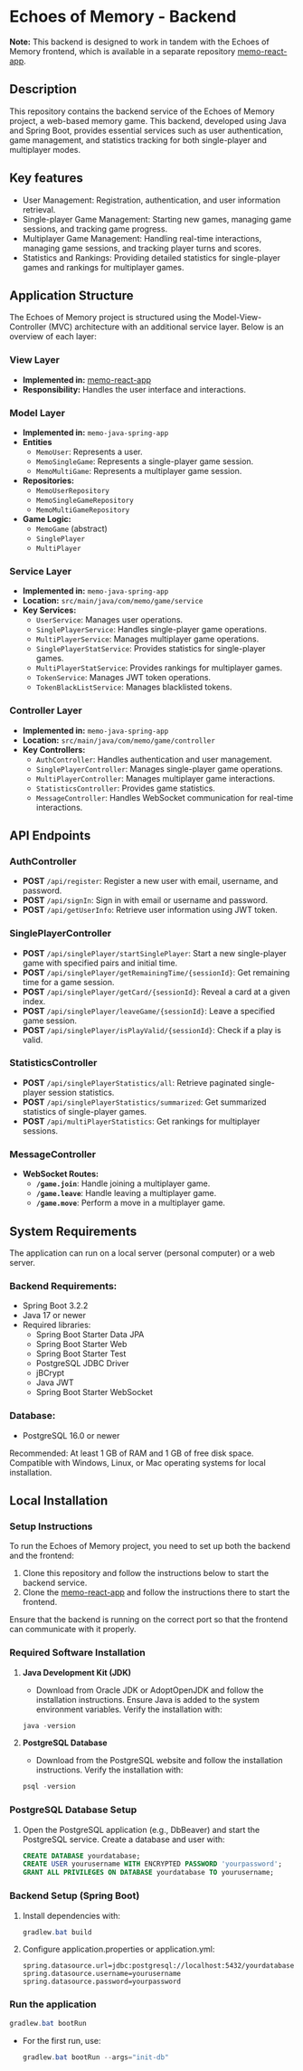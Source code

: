 # Echoes of Memory - Backend 

**Note:** This backend is designed to work in tandem with the Echoes of Memory frontend, which is available in a separate repository [memo-react-app](https://github.com/Monika52n/memo_react).

## Description

This repository contains the backend service of the Echoes of Memory project, a web-based memory game. This backend, developed using Java and Spring Boot, provides essential services such as user authentication, game management, and statistics tracking for both single-player and multiplayer modes. 

## Key features

- User Management: Registration, authentication, and user information retrieval.
- Single-player Game Management: Starting new games, managing game sessions, and tracking game progress.
- Multiplayer Game Management: Handling real-time interactions, managing game sessions, and tracking player turns and scores.
- Statistics and Rankings: Providing detailed statistics for single-player games and rankings for multiplayer games.

## Application Structure

The Echoes of Memory project is structured using the Model-View-Controller (MVC) architecture with an additional service layer. Below is an overview of each layer:

### View Layer
- **Implemented in:** [memo-react-app](https://github.com/Monika52n/memo_react)
- **Responsibility:** Handles the user interface and interactions.

### Model Layer
- **Implemented in:** `memo-java-spring-app`
- **Entities**
  - `MemoUser`: Represents a user.
  - `MemoSingleGame`: Represents a single-player game session.
  - `MemoMultiGame`: Represents a multiplayer game session.
- **Repositories:**
  - `MemoUserRepository`
  - `MemoSingleGameRepository`
  - `MemoMultiGameRepository`
- **Game Logic:**
  - `MemoGame` (abstract)
  - `SinglePlayer`
  - `MultiPlayer`

### Service Layer
- **Implemented in:** `memo-java-spring-app`
- **Location:** `src/main/java/com/memo/game/service`
- **Key Services:**
  - `UserService`: Manages user operations.
  - `SinglePlayerService`: Handles single-player game operations.
  - `MultiPlayerService`: Manages multiplayer game operations.
  - `SinglePlayerStatService`: Provides statistics for single-player games.
  - `MultiPlayerStatService`: Provides rankings for multiplayer games.
  - `TokenService`: Manages JWT token operations.
  - `TokenBlackListService`: Manages blacklisted tokens.

### Controller Layer
- **Implemented in:** `memo-java-spring-app`
- **Location:** `src/main/java/com/memo/game/controller`
- **Key Controllers:**
  - `AuthController`: Handles authentication and user management.
  - `SinglePlayerController`: Manages single-player game operations.
  - `MultiPlayerController`: Manages multiplayer game interactions.
  - `StatisticsController`: Provides game statistics.
  - `MessageController`: Handles WebSocket communication for real-time interactions.

## API Endpoints

### AuthController
- **POST** `/api/register`: Register a new user with email, username, and password.
- **POST** `/api/signIn`: Sign in with email or username and password.
- **POST** `/api/getUserInfo`: Retrieve user information using JWT token.

### SinglePlayerController
- **POST** `/api/singlePlayer/startSinglePlayer`: Start a new single-player game with specified pairs and initial time.
- **POST** `/api/singlePlayer/getRemainingTime/{sessionId}`: Get remaining time for a game session.
- **POST** `/api/singlePlayer/getCard/{sessionId}`: Reveal a card at a given index.
- **POST** `/api/singlePlayer/leaveGame/{sessionId}`: Leave a specified game session.
- **POST** `/api/singlePlayer/isPlayValid/{sessionId}`: Check if a play is valid.

### StatisticsController
- **POST** `/api/singlePlayerStatistics/all`: Retrieve paginated single-player session statistics.
- **POST** `/api/singlePlayerStatistics/summarized`: Get summarized statistics of single-player games.
- **POST** `/api/multiPlayerStatistics`: Get rankings for multiplayer sessions.

### MessageController
- **WebSocket Routes:**
  - **`/game.join`**: Handle joining a multiplayer game.
  - **`/game.leave`**: Handle leaving a multiplayer game.
  - **`/game.move`**: Perform a move in a multiplayer game.

## System Requirements
The application can run on a local server (personal computer) or a web server.

### Backend Requirements:
- Spring Boot 3.2.2
- Java 17 or newer
- Required libraries:
  - Spring Boot Starter Data JPA
  - Spring Boot Starter Web
  - Spring Boot Starter Test
  - PostgreSQL JDBC Driver
  - jBCrypt
  - Java JWT
  - Spring Boot Starter WebSocket

### Database:
- PostgreSQL 16.0 or newer

Recommended: At least 1 GB of RAM and 1 GB of free disk space. Compatible with Windows, Linux, or Mac operating systems for local installation.

## Local Installation

### Setup Instructions
To run the Echoes of Memory project, you need to set up both the backend and the frontend:

1. Clone this repository and follow the instructions below to start the backend service.
2. Clone the [memo-react-app](https://github.com/Monika52n/memo_react) and follow the instructions there to start the frontend.

Ensure that the backend is running on the correct port so that the frontend can communicate with it properly.

### Required Software Installation

1. **Java Development Kit (JDK)**
   - Download from Oracle JDK or AdoptOpenJDK and follow the installation instructions. Ensure Java is added to the system environment variables. Verify the installation with:
   ```powershell
   java -version
   ```

2. **PostgreSQL Database**
   - Download from the PostgreSQL website and follow the installation instructions. Verify the installation with:
   ```powershell
   psql -version
   ```

### PostgreSQL Database Setup

1. Open the PostgreSQL application (e.g., DbBeaver) and start the PostgreSQL service. Create a database and user with:
    ```sql
    CREATE DATABASE yourdatabase;
    CREATE USER yourusername WITH ENCRYPTED PASSWORD 'yourpassword';
    GRANT ALL PRIVILEGES ON DATABASE yourdatabase TO yourusername;
    ```
### Backend Setup (Spring Boot)

1. Install dependencies with:
      ```powershell
      gradlew.bat build
      ```

2. Configure application.properties or application.yml:
    ```properties
    spring.datasource.url=jdbc:postgresql://localhost:5432/yourdatabase
    spring.datasource.username=yourusername
    spring.datasource.password=yourpassword
    ```
### Run the application
  ```powershell
  gradlew.bat bootRun
  ```
    
- For the first run, use:
    ```powershell
    gradlew.bat bootRun --args="init-db"
    ```

